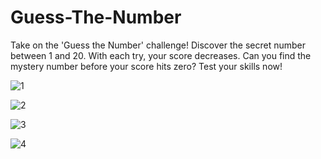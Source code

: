 # Guess-The-Number
Take on the 'Guess the Number' challenge! Discover the secret number between 1 and 20. With each try, your score decreases. Can you find the mystery number before your score hits zero? Test your skills now!

![1](https://github.com/shrxyeh/Guess-The-Number/assets/77315155/b25e8f4d-a15b-4e57-a5ea-587a3cef63c9)

![2](https://github.com/shrxyeh/Guess-The-Number/assets/77315155/000439a5-d812-40c1-88f9-f751723d1846)

![3](https://github.com/shrxyeh/Guess-The-Number/assets/77315155/7981c5b6-7a6d-46c9-8c51-2dfc283f066b)

![4](https://github.com/shrxyeh/Guess-The-Number/assets/77315155/f7f5536d-7feb-4129-b809-7822a172fcaa)


